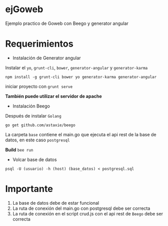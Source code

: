 # ejGoweb
Ejemplo practico de Goweb con Beego y generator angular

# Requerimientos

- Instalación de Generator angular

Instalar el `yo`, `grunt-cli`, `bower`, `generator-angular` y `generator-karma`

`npm install -g grunt-cli bower yo generator-karma generator-angular`

iniciar proyecto con `grunt serve`

__También puede utilizar el servidor de apache__

- Instalación Beego

Después de instalar `Golang`

`go get github.com/astaxie/beego`

La carpeta `base` contiene el main.go que ejecuta el api rest de la base de datos, en este caso `postgresql`

__Build__ `bee run`

- Volcar base de datos

`psql -U (usuario) -h (host) (base_datos) < postgresql.sql`

# Importante

1. La base de datos debe de estar funcional
2. La ruta de conexión del main.go con postgresql debe ser correcta
3. La ruta de conexión en el script crud.js con el api rest de `Beego` debe ser correcta
